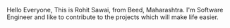 Hello Everyone, This is Rohit Sawai, from Beed, Maharashtra. I'm Software Engineer and like to contribute to the projects which will make life easier. 
